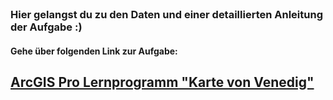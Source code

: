 </br>

### Hier gelangst du zu den Daten und einer detaillierten Anleitung der Aufgabe :)


#### Gehe über folgenden Link zur Aufgabe: 

## [ArcGIS Pro Lernprogramm "Karte von Venedig"](https://learn.arcgis.com/de/projects/map-venice-in-2d/)

</br>
